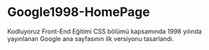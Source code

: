 # Google1998-HomePage
Kodluyoruz Front-End Eğitimi CSS bölümü kapsamında 1998 yılında yayınlanan Google ana sayfasının ilk versiyonu tasarlandı.
